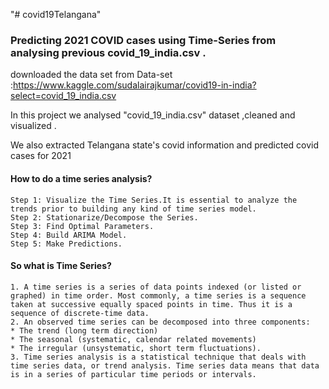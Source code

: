 "# covid19Telangana" 


### Predicting 2021 COVID cases using Time-Series from analysing previous covid_19_india.csv .

downloaded the data set from
Data-set :https://www.kaggle.com/sudalairajkumar/covid19-in-india?select=covid_19_india.csv

In this project we analysed "covid_19_india.csv" dataset ,cleaned and visualized .

We also extracted Telangana state's covid information and predicted covid cases for 2021


#### How to do a time series analysis?

    Step 1: Visualize the Time Series.It is essential to analyze the trends prior to building any kind of time series model.
    Step 2: Stationarize/Decompose the Series.
    Step 3: Find Optimal Parameters.
    Step 4: Build ARIMA Model.
    Step 5: Make Predictions.



#### So what is Time Series?

    1. A time series is a series of data points indexed (or listed or graphed) in time order. Most commonly, a time series is a sequence taken at successive equally spaced points in time. Thus it is a sequence of discrete-time data.
    2. An observed time series can be decomposed into three components:
    * The trend (long term direction)
    * The seasonal (systematic, calendar related movements) 
    * The irregular (unsystematic, short term fluctuations).
    3. Time series analysis is a statistical technique that deals with time series data, or trend analysis. Time series data means that data is in a series of particular time periods or intervals.
